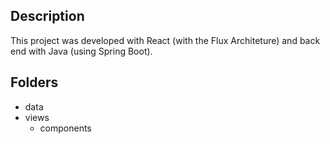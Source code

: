 ## Description

This project was developed with React (with the Flux Architeture) and back end with Java (using Spring Boot).

## Folders
<ul>
  <li>data</li>
  <li>views
    <ul>
      <li>components</li>
    </ul>
  </li>
</ul>
